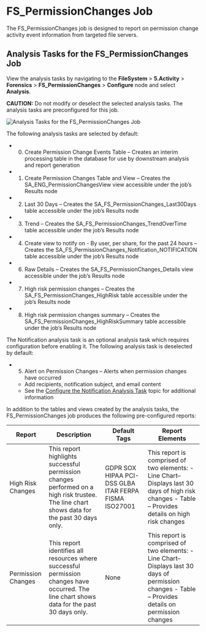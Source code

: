 # FS\_PermissionChanges Job

The FS\_PermissionChanges job is designed to report on permission change activity event information from targeted file servers.

## Analysis Tasks for the FS\_PermissionChanges Job

View the analysis tasks by navigating to the __FileSystem__ > __5.Activity__ > __Forensics__ > __FS\_PermissionChanges__ > __Configure__ node and select __Analysis__.

__CAUTION:__ Do not modify or deselect the selected analysis tasks. The analysis tasks are preconfigured for this job.

![Analysis Tasks for the FS_PermissionChanges Job](/img/product_docs/accessanalyzer/accessanalyzer/enterpriseauditor/solutions/box/activity/forensics/permissionchangesanalysis.png)

The following analysis tasks are selected by default:

- 0. Create Permission Change Events Table – Creates an interim processing table in the database for use by downstream analysis and report generation
- 1. Create Permission Changes Table and View – Creates the SA\_ENG\_PermissionChangesView view accessible under the job’s Results node
- 2. Last 30 Days – Creates the SA\_FS\_PermissionChanges\_Last30Days table accessible under the job’s Results node
- 3. Trend – Creates the SA\_FS\_PermissionChanges\_TrendOverTime table accessible under the job’s Results node
- 4. Create view to notify on - By user, per share, for the past 24 hours – Creates the SA\_FS\_PermissionChanges\_Notification\_NOTIFICATION table accessible under the job’s Results node
- 6. Raw Details – Creates the SA\_FS\_PermissionChanges\_Details view accessible under the job’s Results node
- 7. High risk permission changes – Creates the SA\_FS\_PermissionChanges\_HighRisk table accessible under the job’s Results node
- 8. High risk permission changes summary – Creates the SA\_FS\_PermissionChanges\_HighRiskSummary table accessible under the job’s Results node

The Notification analysis task is an optional analysis task which requires configuration before enabling it. The following analysis task is deselected by default:

- 5. Alert on Permission Changes – Alerts when permission changes have occurred

  - Add recipients, notification subject, and email content
  - See the [Configure the Notification Analysis Task](/docs/accessanalyzer/accessanalyzer/enterpriseauditor/solutions/filesystem/activity/forensics/fs_deletions.md#Configure-the-Notification-Analysis-Task) topic for additional information

In addition to the tables and views created by the analysis tasks, the FS\_PermissionChanges job produces the following pre-configured reports:

| Report | Description | Default Tags | Report Elements |
| --- | --- | --- | --- |
| High Risk Changes | This report highlights successful permission changes performed on a high risk trustee. The line chart shows data for the past 30 days only. | GDPR  SOX  HIPAA  PCI-DSS  GLBA  ITAR  FERPA  FISMA  ISO27001 | This report is comprised of two elements:   - Line Chart– Displays last 30 days of high risk changes - Table – Provides details on high risk changes |
| Permission Changes | This report identifies all resources where successful permission changes have occurred. The line chart shows data for the past 30 days only. | None | This report is comprised of two elements:   - Line Chart– Displays last 30 days of permission changes - Table – Provides details on permission changes |
